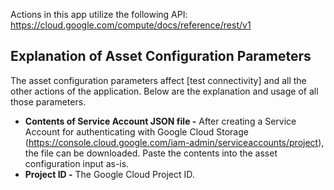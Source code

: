 Actions in this app utilize the following API:
https://cloud.google.com/compute/docs/reference/rest/v1

## Explanation of Asset Configuration Parameters

The asset configuration parameters affect [test connectivity] and all the other actions of the
application. Below are the explanation and usage of all those parameters.

- **Contents of Service Account JSON file -** After creating a Service Account for authenticating
  with Google Cloud Storage (https://console.cloud.google.com/iam-admin/serviceaccounts/project),
  the file can be downloaded. Paste the contents into the asset configuration input as-is.
- **Project ID -** The Google Cloud Project ID.
